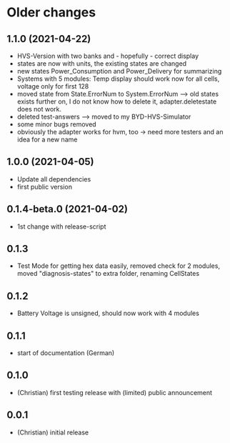 # Older changes
## 1.1.0 (2021-04-22)
* HVS-Version with two banks and - hopefully - correct display
* states are now with units, the existing states are changed
* new states Power_Consumption and Power_Delivery for summarizing 
* Systems with 5 modules: Temp display should work now for all cells, voltage only for first 128
* moved state from State.ErrorNum to System.ErrorNum --> old states exists further on, I do not know how to delete it, adapter.deletestate does not work.
* deleted test-answers --> moved to my BYD-HVS-Simulator
* some minor bugs removed
* obviously the adapter works for hvm, too -> need more testers and an idea for a new name

## 1.0.0 (2021-04-05)
* Update all dependencies
* first public version
## 0.1.4-beta.0 (2021-04-02)
* 1st change with release-script
## 0.1.3
- Test Mode for getting hex data easily, removed check for 2 modules, moved "diagnosis-states" to extra folder, renaming CellStates
## 0.1.2
- Battery Voltage is unsigned, should now work with 4 modules
## 0.1.1
- start of documentation (German)
## 0.1.0
- (Christian) first testing release with (limited) public announcement
## 0.0.1
- (Christian) initial release



